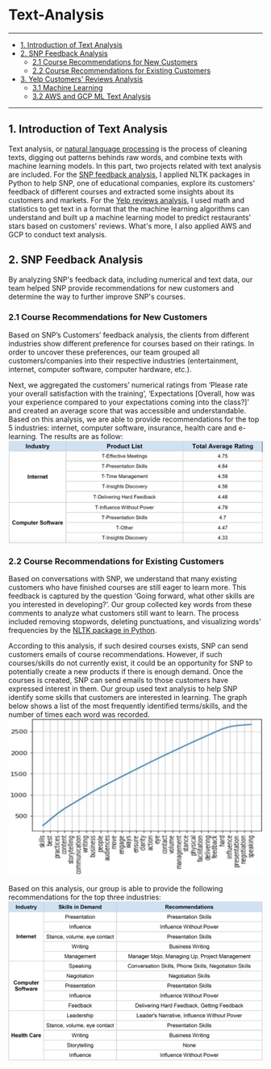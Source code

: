 # Text-Analysis

---

- [1. Introduction of Text Analysis](#1-introduction-of-text-analysis)
- [2. SNP Feedback Analysis](#2-snp-feedback-analysis)
  - [2.1 Course Recommendations for New Customers](#21-course-recommendations-for-new-customers)
  - [2.2 Course Recommendations for Existing Customers](#22-course-recommendations-for-existing-customers)
- [3. Yelp Customers' Reviews Analysis](#3-yelp-customers'-reviews-analysis)
  - [3.1 Machine Learning](#31-machine-learning)
  - [3.2 AWS and GCP ML Text Analysis](#32-aws-and-gcp-ml-text-analysis)
 
 ---
 
 ## 1. Introduction of Text Analysis
 Text analysis, or [natural language processing](https://en.wikipedia.org/wiki/Natural_language_processing) is the process of cleaning texts, digging out patterns behinds raw words, and combine texts with machine learning models. In this part, two projects related with text analysis are included. For the [SNP feedback analysis](https://github.com/Zhenyu0521/Text-Analysis/tree/master/SNP%20Feedback%20Analysis), I applied NLTK packages in Python to help SNP, one of educational companies, explore its customers' feedback of different courses and extracted some insights about its customers and markets. For the [Yelp reviews analysis](https://github.com/Zhenyu0521/Text-Analysis/tree/master/NLP%20for%20Yelp%20Reviews), I used math and statistics to get text in a format that the machine learning algorithms can understand and built up a machine learning model to predict restaurants' stars based on customers' reviews. What's more, I also applied AWS and GCP to conduct text analysis.
 
 ## 2. SNP Feedback Analysis
By analyzing SNP's feedback data, including numerical and text data, our team helped SNP provide recommendations for new customers and determine the way to further improve SNP's courses.

### 2.1 Course Recommendations for New Customers
Based on SNP’s Customers’ feedback analysis, the clients from different industries show different preference for courses based on their ratings. In order to uncover these preferences, our team grouped all customers/companies into their respective industries (entertainment, internet, computer software, computer hardware, etc.).

Next, we aggregated the customers’ numerical ratings from ‘Please rate your overall satisfaction with the training’, ‘Expectations [Overall, how was your experience compared to your expectations coming into the class?]’ and created an average score that was accessible and understandable. Based on this analysis, we are able to provide recommendations for the top 5 industries: internet, computer software, insurance, health care and e-learning. The results are as follow: 
![average_rating](https://github.com/Zhenyu0521/Text-Analysis/blob/master/SNP%20Feedback%20Analysis/Pics/average%20ratings.png)

### 2.2 Course Recommendations for Existing Customers
Based on conversations with SNP, we understand that many existing customers who have finished courses are still eager to learn more. This feedback is captured by the question ‘Going forward, what other skills are you interested in developing?’. Our group collected key words from these comments to analyze what customers still want to learn. The process included removing stopwords, deleting punctuations, and visualizing words' frequencies by the [NLTK package in Python](https://github.com/Zhenyu0521/Text-Analysis/blob/master/SNP%20Feedback%20Analysis/SNP%20Proposal%202.1%20Final.ipynb).

According to this analysis, if such desired courses exists, SNP can send customers emails of course recommendations. However, if such courses/skills do not currently exist, it could be an opportunity for SNP to potentially create a new products if there is enough demand. Once the courses is created, SNP can send emails to those customers have expressed interest in them. Our group used text analysis to help SNP identify some skills that customers are interested in learning. The graph below shows a list of the most frequently identified terms/skills, and the number of times each word was recorded.
![word frequency](https://github.com/Zhenyu0521/Text-Analysis/blob/master/SNP%20Feedback%20Analysis/Pics/word%20frequency.png)
 
Based on this analysis, our group is able to provide the following recommendations for the top three industries:
![recommendations](https://github.com/Zhenyu0521/Text-Analysis/blob/master/SNP%20Feedback%20Analysis/Pics/recommendations.png)
 

